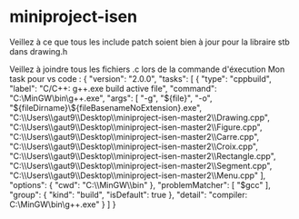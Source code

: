 # miniproject-isen

Veillez à ce que tous les include patch soient bien à jour pour la libraire stb dans drawing.h

Veillez à joindre tous les fichiers .c lors de la commande d'éxecution
Mon task pour vs code : 
{
	"version": "2.0.0",
	"tasks": [
		{
			"type": "cppbuild",
			"label": "C/C++: g++.exe build active file",
			"command": "C:\\MinGW\\bin\\g++.exe",
			"args": [
				"-g",
				"${file}",
				"-o",
				"${fileDirname}\\${fileBasenameNoExtension}.exe",
				"C:\\Users\\gaut9\\Desktop\\miniproject-isen-master2\\Drawing.cpp",
				"C:\\Users\\gaut9\\Desktop\\miniproject-isen-master2\\Figure.cpp",
				"C:\\Users\\gaut9\\Desktop\\miniproject-isen-master2\\Carre.cpp",
				"C:\\Users\\gaut9\\Desktop\\miniproject-isen-master2\\Croix.cpp",
				"C:\\Users\\gaut9\\Desktop\\miniproject-isen-master2\\Rectangle.cpp",
				"C:\\Users\\gaut9\\Desktop\\miniproject-isen-master2\\Segment.cpp",
				"C:\\Users\\gaut9\\Desktop\\miniproject-isen-master2\\Menu.cpp"
			],
			"options": {
				"cwd": "C:\\MinGW\\bin"
			},
			"problemMatcher": [
				"$gcc"
			],
			"group": {
				"kind": "build",
				"isDefault": true
			},
			"detail": "compiler: C:\\MinGW\\bin\\g++.exe"
		}
	]
}
